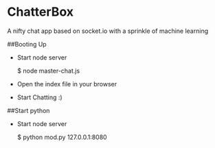 # ChatterBox
A nifty chat app based on socket.io with a sprinkle of machine learning

##Booting Up

- Start node server
    
    $ node master-chat.js

- Open the index file in your browser
- Start Chatting :)

##Start python

- Start node server
    
    $ python mod.py 127.0.0.1:8080
